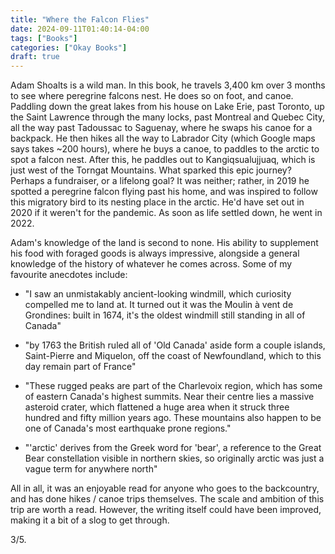 ```yaml
---
title: "Where the Falcon Flies"
date: 2024-09-11T01:40:14-04:00
tags: ["Books"]
categories: ["Okay Books"]
draft: true
---
```


Adam Shoalts is a wild man. In this book, he travels 3,400 km over 3 months to see where peregrine falcons nest. He does so on foot, and canoe. Paddling down the great lakes from his house on Lake Erie, past Toronto, up the Saint Lawrence through the many locks, past Montreal and Quebec City, all the way past Tadoussac to Saguenay, where he swaps his canoe for a backpack. He then hikes all the way to Labrador City (which Google maps says takes ~200 hours), where he buys a canoe, to paddles to the arctic to spot a falcon nest. After this, he paddles out to Kangiqsualujjuaq, which is just west of the Torngat Mountains. What sparked this epic journey? Perhaps a fundraiser, or a lifelong goal? It was neither; rather, in 2019 he spotted a peregrine falcon flying past his home, and was inspired to follow this migratory bird to its nesting place in the arctic. He'd have set out in 2020 if it weren't for the pandemic. As soon as life settled down, he went in 2022.

Adam's knowledge of the land is second to none. His ability to supplement his food with foraged goods is always impressive, alongside a general knowledge of the history of whatever he comes across. Some of my favourite anecdotes include:

* "I saw an unmistakably ancient-looking windmill, which curiosity compelled me to land at. It turned out it was the Moulin à vent de Grondines: built in 1674, it's the oldest windmill still standing in all of Canada"

* "by 1763 the British ruled all of 'Old Canada' aside form a couple islands, Saint-Pierre and Miquelon, off the coast of Newfoundland, which to this day remain part of France"

* "These rugged peaks are part of the Charlevoix region, which has some of eastern Canada's highest summits. Near their centre lies a massive asteroid crater, which flattened a huge area when it struck three hundred and fifty million years ago. These mountains also happen to be one of Canada's most earthquake prone regions."

* "'arctic' derives from the Greek word for 'bear', a reference to the Great Bear constellation visible in northern skies, so originally arctic was just a vague term for anywhere north"

All in all, it was an enjoyable read for anyone who goes to the backcountry, and has done hikes / canoe trips themselves. The scale and ambition of this trip are worth a read. However, the writing itself could have been improved, making it a bit of a slog to get through.

3/5.

